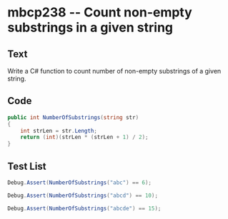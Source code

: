 # mbcp238 -- Count non-empty substrings in a given string

## Text

Write a C# function to count number of non-empty substrings of a given string.

## Code

```csharp
public int NumberOfSubstrings(string str) 
{ 
    int strLen = str.Length; 
    return (int)(strLen * (strLen + 1) / 2); 
}
```

## Test List

```csharp
Debug.Assert(NumberOfSubstrings("abc") == 6);
```

```csharp
Debug.Assert(NumberOfSubstrings("abcd") == 10);
```

```csharp
Debug.Assert(NumberOfSubstrings("abcde") == 15);
```
